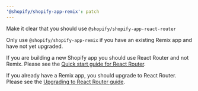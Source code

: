 ```yaml
---
'@shopify/shopify-app-remix': patch
---
```


Make it clear that you should use `@shopify/shopify-app-react-router` 

Only use `@shopify/shopify-app-remix` if you have an existing Remix app and have not yet upgraded.

If you are building a new Shopify app you should use React Router and not Remix.  Please see the [Quick start guide for React Router](https://github.com/Shopify/shopify-app-template-react-router?tab=readme-ov-file#quick-start).

If you already have a Remix app, you should upgrade to React Router.  Please see the [Upgrading to React Router guide](https://github.com/Shopify/shopify-app-template-react-router/wiki/Upgrading-from-Remix).
